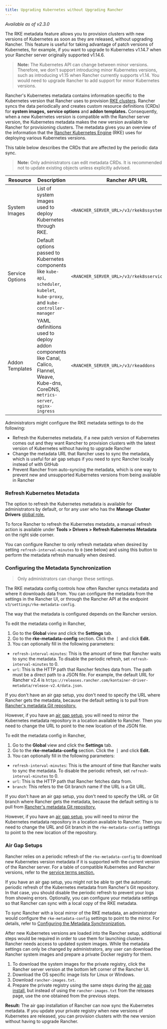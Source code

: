 ```yaml
---
title: Upgrading Kubernetes without Upgrading Rancher
---
```


<head>
  <link rel="canonical" href="https://ranchermanager.docs.rancher.com/getting-started/installation-and-upgrade/upgrade-kubernetes-without-upgrading-rancher"/>
</head>

_Available as of v2.3.0_

The RKE metadata feature allows you to provision clusters with new versions of Kubernetes as soon as they are released, without upgrading Rancher. This feature is useful for taking advantage of patch versions of Kubernetes, for example, if you want to upgrade to Kubernetes v1.14.7 when your Rancher server originally supported v1.14.6.

> **Note:** The Kubernetes API can change between minor versions. Therefore, we don't support introducing minor Kubernetes versions, such as introducing v1.15 when Rancher currently supports v1.14. You would need to upgrade Rancher to add support for minor Kubernetes versions.

Rancher's Kubernetes metadata contains information specific to the Kubernetes version that Rancher uses to provision [RKE clusters](../../pages-for-subheaders/launch-kubernetes-with-rancher.md). Rancher syncs the data periodically and creates custom resource definitions (CRDs) for **system images,** **service options** and **addon templates.** Consequently, when a new Kubernetes version is compatible with the Rancher server version, the Kubernetes metadata makes the new version available to Rancher for provisioning clusters. The metadata gives you an overview of the information that the [Rancher Kubernetes Engine](https://rancher.com/docs/rke/latest/en/) (RKE) uses for deploying various Kubernetes versions.

This table below describes the CRDs that are affected by the periodic data sync.

> **Note:** Only administrators can edit metadata CRDs. It is recommended not to update existing objects unless explicitly advised.

| Resource | Description | Rancher API URL |
|----------|-------------|-----------------|
| System Images | List of system images used to deploy Kubernetes through RKE. | `<RANCHER_SERVER_URL>/v3/rkek8ssystemimages` |
| Service Options | Default options passed to Kubernetes components like `kube-api`, `scheduler`, `kubelet`, `kube-proxy`, and `kube-controller-manager` | `<RANCHER_SERVER_URL>/v3/rkek8sserviceoptions` |
| Addon Templates | YAML definitions used to deploy addon components like Canal, Calico, Flannel, Weave, Kube-dns, CoreDNS, `metrics-server`, `nginx-ingress` | `<RANCHER_SERVER_URL>/v3/rkeaddons` |

Administrators might configure the RKE metadata settings to do the following:

- Refresh the Kubernetes metadata, if a new patch version of Kubernetes comes out and they want Rancher to provision clusters with the latest version of Kubernetes without having to upgrade Rancher
- Change the metadata URL that Rancher uses to sync the metadata, which is useful for air gap setups if you need to sync Rancher locally instead of with GitHub
- Prevent Rancher from auto-syncing the metadata, which is one way to prevent new and unsupported Kubernetes versions from being available in Rancher

### Refresh Kubernetes Metadata

The option to refresh the Kubernetes metadata is available for administrators by default, or for any user who has the **Manage Cluster Drivers** [global role.](../../how-to-guides/advanced-user-guides/authentication-permissions-and-global-configuration/manage-role-based-access-control-rbac/global-permissions.md)

To force Rancher to refresh the Kubernetes metadata, a manual refresh action is available under **Tools > Drivers > Refresh Kubernetes Metadata** on the right side corner.

You can configure Rancher to only refresh metadata when desired by setting `refresh-interval-minutes` to `0` (see below) and using this button to perform the metadata refresh manually when desired.

### Configuring the Metadata Synchronization

> Only administrators can change these settings.

The RKE metadata config controls how often Rancher syncs metadata and where it downloads data from. You can configure the metadata from the settings in the Rancher UI, or through the Rancher API at the endpoint `v3/settings/rke-metadata-config`.

The way that the metadata is configured depends on the Rancher version.

<Tabs>
<TabItem value="Rancher v2.4+">

To edit the metadata config in Rancher,

1. Go to the **Global** view and click the **Settings** tab.
1. Go to the **rke-metadata-config** section. Click the **&#8942;** and click **Edit.**
1. You can optionally fill in the following parameters:

 - `refresh-interval-minutes`: This is the amount of time that Rancher waits to sync the metadata. To disable the periodic refresh, set `refresh-interval-minutes` to 0.
 - `url`: This is the HTTP path that Rancher fetches data from. The path must be a direct path to a JSON file. For example, the default URL for Rancher v2.4 is `https://releases.rancher.com/kontainer-driver-metadata/release-v2.4/data.json`.

If you don't have an air gap setup, you don't need to specify the URL where Rancher gets the metadata, because the default setting is to pull from [Rancher's metadata Git repository.](https://github.com/rancher/kontainer-driver-metadata/blob/dev-v2.5/data/data.json)

However, if you have an [air gap setup,](#air-gap-setups) you will need to mirror the Kubernetes metadata repository in a location available to Rancher. Then you need to change the URL to point to the new location of the JSON file.

</TabItem>
<TabItem value="Rancher v2.3">

To edit the metadata config in Rancher,

1. Go to the **Global** view and click the **Settings** tab.
1. Go to the **rke-metadata-config** section. Click the **&#8942;** and click **Edit.**
1. You can optionally fill in the following parameters:

 - `refresh-interval-minutes`: This is the amount of time that Rancher waits to sync the metadata. To disable the periodic refresh, set `refresh-interval-minutes` to 0.
 - `url`: This is the HTTP path that Rancher fetches data from.
 - `branch`: This refers to the Git branch name if the URL is a Git URL.

If you don't have an air gap setup, you don't need to specify the URL or Git branch where Rancher gets the metadata, because the default setting is to pull from [Rancher's metadata Git repository.](https://github.com/rancher/kontainer-driver-metadata.git)

However, if you have an [air gap setup,](#air-gap-setups) you will need to mirror the Kubernetes metadata repository in a location available to Rancher. Then you need to change the URL and Git branch in the `rke-metadata-config` settings to point to the new location of the repository.

</TabItem>
</Tabs>

### Air Gap Setups

Rancher relies on a periodic refresh of the `rke-metadata-config` to download new Kubernetes version metadata if it is supported with the current version of the Rancher server. For a table of compatible Kubernetes and Rancher versions, refer to the [service terms section.](https://rancher.com/support-maintenance-terms/all-supported-versions/rancher-v2.2.8/)

If you have an air gap setup, you might not be able to get the automatic periodic refresh of the Kubernetes metadata from Rancher's Git repository. In that case, you should disable the periodic refresh to prevent your logs from showing errors. Optionally, you can configure your metadata settings so that Rancher can sync with a local copy of the RKE metadata.

To sync Rancher with a local mirror of the RKE metadata, an administrator would configure the `rke-metadata-config` settings to point to the mirror. For details, refer to [Configuring the Metadata Synchronization.](#configuring-the-metadata-synchronization)

After new Kubernetes versions are loaded into the Rancher setup, additional steps would be required in order to use them for launching clusters. Rancher needs access to updated system images. While the metadata settings can only be changed by administrators, any user can download the Rancher system images and prepare a private Docker registry for them.

1. To download the system images for the private registry, click the Rancher server version at the bottom left corner of the Rancher UI.
1. Download the OS specific image lists for Linux or Windows.
1. Download `rancher-images.txt`.
1. Prepare the private registry using the same steps during the [air gap install](other-installation-methods/air-gapped-helm-cli-install/publish-images.md), but instead of using the `rancher-images.txt` from the releases page, use the one obtained from the previous steps.

**Result:** The air gap installation of Rancher can now sync the Kubernetes metadata. If you update your private registry when new versions of Kubernetes are released, you can provision clusters with the new version without having to upgrade Rancher.
